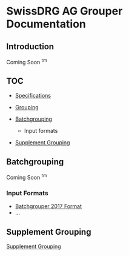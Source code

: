 # SwissDRG AG Grouper Documentation

## Introduction
Coming Soon <sup>tm</sup>

## TOC
* [Specifications](pages/specifications.md)
* [Grouping](pages/grouping.md)
    
* [Batchgrouping](#batchgrouping)
    * Input formats
* [Supplement Grouping](#supplement-grouping)




## Batchgrouping
Coming Soon <sup>tm</sup>

### Input Formats
* [Batchgrouper 2017 Format](pages/format-batchgrouper-2017.md)
* ...

## Supplement Grouping
[Supplement Grouping](pages/supplement-grouping.md)
